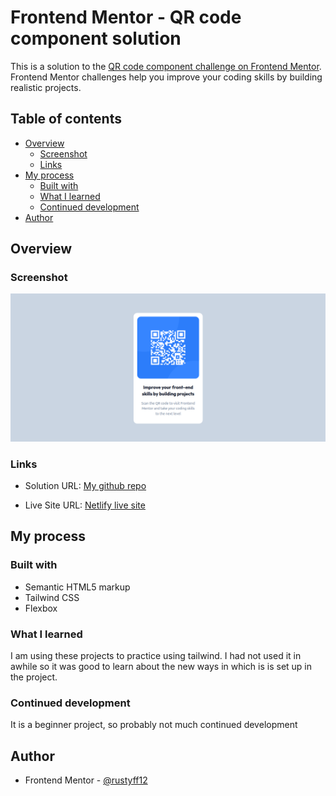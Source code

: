 # Frontend Mentor - QR code component solution

This is a solution to the [QR code component challenge on Frontend Mentor](https://www.frontendmentor.io/challenges/qr-code-component-iux_sIO_H). Frontend Mentor challenges help you improve your coding skills by building realistic projects.

## Table of contents

- [Overview](#overview)
  - [Screenshot](#screenshot)
  - [Links](#links)
- [My process](#my-process)
  - [Built with](#built-with)
  - [What I learned](#what-i-learned)
  - [Continued development](#continued-development)
- [Author](#author)

## Overview

### Screenshot

![Desktop screenshot](images/desktop-screenshot.png)

### Links

- Solution URL: [My github repo](https://github.com/frontend-rustyff12/01-fm-qr-component)

- Live Site URL: [Netlify live site](https://qr-code-component-rustyff12.netlify.app/)

## My process

### Built with

- Semantic HTML5 markup
- Tailwind CSS
- Flexbox

### What I learned

I am using these projects to practice using tailwind. I had not used it in awhile so it was good to learn about the new ways in which is is set up in the project.

### Continued development

It is a beginner project, so probably not much continued development

## Author

- Frontend Mentor - [@rustyff12](https://www.frontendmentor.io/profile/rustyff12)
